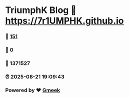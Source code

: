 # TriumphK Blog :link: https://7r1UMPHK.github.io 
### :page_facing_up: [151](https://7r1UMPHK.github.io/tag.html) 
### :speech_balloon: 0 
### :hibiscus: 1371527 
### :alarm_clock: 2025-08-21 19:09:43 
### Powered by :heart: [Gmeek](https://github.com/Meekdai/Gmeek)
